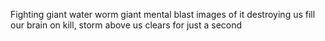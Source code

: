 Fighting giant water worm
giant mental blast
images of it destroying us fill our brain
on kill, storm above us clears for just a second
